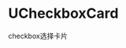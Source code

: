 # UCheckboxCard

checkbox选择卡片
<u-h2-tabs router>
    <u-h2-tab title="基础示例" to="/components/u-checkbox-card/examples"></u-h2-tab>
    <u-h2-tab title="API" to="/components/u-checkbox-card/api"></u-h2-tab>
</u-h2-tabs>

<router-view></router-view>
